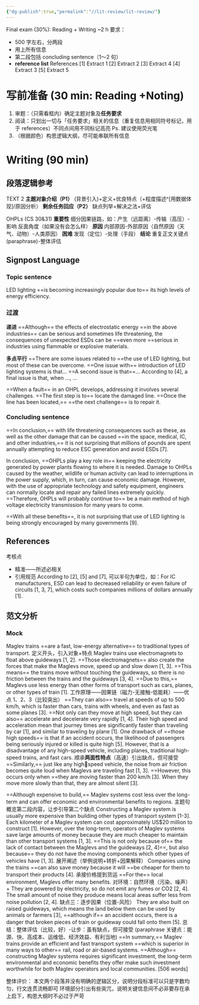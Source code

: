 ```yaml
---
{"dg-publish":true,"permalink":"//lit-review/lit-review/"}
---
```


Final exam (30%): Reading + Writing ~2 h
要求：
- 500 字左右，分两段
- 用上所有信息
- 第二段包括 concluding sentence（1～2 句）
- **reference list**
References
[1] Extract 1
[2] Extract 2
[3] Extract 4
[4] Extract 3
[5] Extract 5

# 写前准备 (30 min: Reading +Noting)
1. 审题：（只需看框内）确定主题对象及**任务要求**
2. 阅读：只划出一切与「任务要求」相关的信息（重复信息用相同符号标记，用于 references）不同点间用不同标记高亮
	Ps. 建议使用荧光笔
3. （根据颜色）构思逻辑大纲，尽可能串联所有信息

# Writing (90 min)
## 段落逻辑参考
TEXT 2
**主题对象介绍（P1）**
(背景引入)+定义+优良特点（+程度描述^[用数据体现]/原因分析）
**剩余任务回应（P2）**
缺点列举+解决之法+评估

OHPLs (CS 30&31)
**重要性**
	细分因果链路，如：产生（远距离）-传输（高压）-影响
	反面角度（如果没有会怎么样）
**原因**
	内部原因-外部原因（自然原因（天气、动物）-人类原因）
**困难**
	发现（定位）-处理（手段）
**结论**
	重复正文关键点(paraphrase)-整体评估

## Signpost Language
### Topic sentence
LED lighting ==is becoming increasingly popular due to== its high levels of energy efficiency.

### 过渡
**递进**
==Although== the effects of electrostatic energy ==in the above industries== can be serious
and sometimes life threatening, the consequences of unexpected ESDs can be
==even more ==serious in industries using flammable or explosive materials.

**多点平行**
==There are some issues related to ==the use of LED lighting, but most of these can be overcome. 
==One issue with== introduction of LED lighting systems is that...
==A second issue is that==...
According to [4], a final issue is that, when ..., ...

==When a fault== in an OHPL develops, addressing it involves several challenges. 
==The first step is to== locate the damaged line.
==Once the line has been located,== ==the next challenge== is to repair it.

### Concluding sentence
==In conclusion,== with life threatening consequences such as these, as well as the other damage that can be caused ==in the space, medical, IC, and other industries,== it is not surprising that millions of pounds are spent annually attempting to reduce ESC generation and avoid ESDs [7].

In conclusion, ==OHPLs play a key role in== keeping the electricity generated by power plants flowing to where it is needed. Damage to OHPLs caused by the weather, wildlife or human activity can lead to interruptions in the power supply, which, in turn, can cause economic damage. However, with the use of appropriate technology and safety equipment, engineers can normally locate and repair any failed lines extremely quickly. ==Therefore, OHPLs will probably continue to== be a main method of high voltage electricity transmission for many years to come.

==With all these benefits==, it is not surprising that use of LED lighting is being strongly encouraged by many governments [9].
## References 
考核点
- 精准——所述必相关
- 引用规范
	According to [2], [5] and [7],
	可以半句为单位，如：For IC manufacturers, ESD can lead to decreased reliability or even failure of circuits [1, 3, 7], which costs such companies millions of dollars annually [1].

## 范文分析
### Mock
Maglev trains ==are a fast, low-energy alternative== to traditional types of transport. 
定义开头，引入对象+特点
Maglev trains use electromagnets to float above guideways [1, 2]. 
==Those electromagnets== also create the forces that make the Maglevs move, speed up and slow down [1, 3]. ==This means== the trains move without touching the guideways, so there is no friction between the trains and the guideways [3, 4]. ==Due to this,== Maglevs use less energy than other forms of transport such as cars, planes, or other types of train [1]. 
工作原理——因果链（磁力-无接触-低能耗）——优点 1、2、3（比较突出）
==They can also== travel at speeds of up to 500 km/h, which is faster than cars, trains with wheels, and even as fast as some planes [3]. ==Not only can they move at high speed, but they can also== accelerate and decelerate very rapidly [1, 4]. Their high speed and acceleration mean that journey times are significantly faster than traveling by car [1], and similar to traveling by plane [1].
One drawback of ==those high speeds== is that if an accident occurs, the likelihood of passengers being seriously injured or killed is quite high [5]. However, that is a disadvantage of any high-speed vehicle, including planes, traditional high-speed trains, and fast cars. 
顺承**两面性特点**（高速）引出缺点，但可接受
==Similarly,== just like any highspeed vehicle, the noise from air friction becomes quite loud when Maglevs are traveling fast [1, 3]. ==However, this occurs only when ==they are moving faster than 200 km/h [3]. When they move more slowly than that, they are almost silent [3].


==Although expensive to build,== Maglev systems cost less over the long-term and can offer economic and environmental benefits to regions. 
主题句概览第二段内容，让步引导第二个缺点
Constructing a Maglev system is usually more expensive than building other types of transport system [1-3]. Each kilometer of a Maglev system can cost approximately US$20 million to construct [1]. However, over the long-term, operators of Maglev systems save large amounts of money because they are much cheaper to maintain than other transport systems [1, 3]. ==This is not only because of== the lack of contact between the Maglevs and the guideways [2, 4]==, but also because== they do not have the moving components which other types of vehicles have [1, 3]. 
展开阐述（举例说明+转折+因果解释）
Companies using the trains ==can also save money because it will ==be cheaper for them to transport their products [4]. 承接价格提到货运
==For the== local environment, Maglevs offer many benefits. 
对环境：自然环境（污染、噪声）+
They are powered by electricity, so do not emit any fumes or CO2 [2, 4]. 
The small amount of noise they produce means local areas suffer less from noise pollution [2, 4]. 
缺点三：逐步因果（位置-风险）
They are also built on raised guideways, which means the land below them can be used by animals or farmers [3], ==although if== an accident occurs, there is a danger that broken pieces of train or guideway could fall onto them [5]. 
总结：整体评估（比较，好）-让步：虽有缺点，但可接受 
(paraphrase 关键点：能源、快、高成本、运维低、经济效益、有利当地)
==In summary,== Maglev trains provide an efficient and fast transport system ==which is superior in many ways to other== rail, road or air-based systems. ==Although== constructing Maglev systems requires significant investment, the long-term environmental and economic benefits they offer make such investment worthwhile for both Maglev operators and local communities. [506 words]

整体评价：
本文两个段落并没有明确的逻辑区分，说明分段标准可以只是字数均匀，行文连贯流畅即可
环境部分引出有些突兀，说明关键信息间不必非要存在承上启下，构思大纲时不必过于严苛